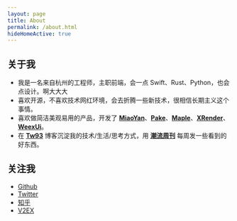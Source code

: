 ```yaml
---
layout: page
title: About
permalink: /about.html
hideHomeActive: true
---
```


## 关于我

- 我是一名来自杭州的工程师，主职前端，会一点 Swift、Rust、Python，也会点设计。啊大大大
- 喜欢开源，不喜欢技术网红环境，会去折腾一些新技术，很相信长期主义这个事情。
- 喜欢做简洁美观易用的产品，开发了 [**MiaoYan**](https://github.com/tw93/MiaoYan)、[**Pake**](https://github.com/tw93/pake)、[**Maple**](https://github.com/tw93/Maple)、[**XRender**](https://xrender.fun/)、[**WeexUi**](https://apache.github.io/incubator-weex-ui/)。
- 在 [**Tw93**](https://tw93.fun/) 博客沉淀我的技术/生活/思考方式，用 [**潮流周刊**](https://weekly.tw93.fun/) 每周发一些看到的好东西。

## 关注我

- [Github](https://github.com/{{site.github}})
- [Twitter](https://twitter.com/{{site.twitter}})
- [知乎](https://www.zhihu.com/people/{{site.zhihu}})
- [V2EX](https://www.v2ex.com/member/{{site.v2ex}})

